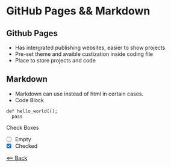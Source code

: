 # GitHub Pages && Markdown


## Github Pages
- Has intergrated publishing websites, easier to show projects
- Pre-set theme and avaible custization inside coding file
- Place to store projects and code




## Markdown
- Markdown can use instead of html in certain cases.
- Code Block  
``` phython
def hello_world(();
  pass
``` 
Check Boxes
- [ ] Empty 
- [x] Checked

[<== Back](README.md)

